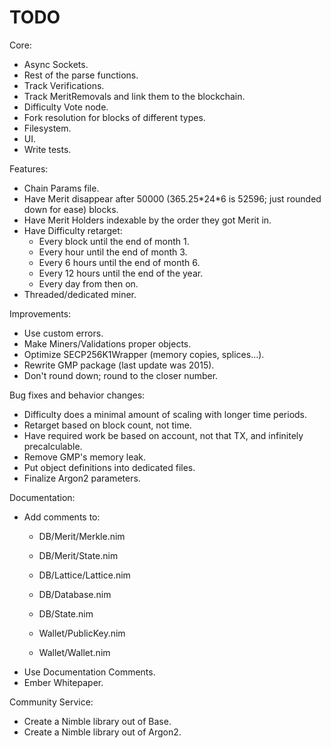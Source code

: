 # TODO

Core:
- Async Sockets.
- Rest of the parse functions.
- Track Verifications.
- Track MeritRemovals and link them to the blockchain.
- Difficulty Vote node.
- Fork resolution for blocks of different types.
- Filesystem.
- UI.
- Write tests.

Features:
- Chain Params file.
- Have Merit disappear after 50000 (365.25\*24\*6 is 52596; just rounded down for ease) blocks.
- Have Merit Holders indexable by the order they got Merit in.
- Have Difficulty retarget:
    - Every block until the end of month 1.
    - Every hour until the end of month 3.
    - Every 6 hours until the end of month 6.
    - Every 12 hours until the end of the year.
    - Every day from then on.
- Threaded/dedicated miner.

Improvements:
- Use custom errors.
- Make Miners/Validations proper objects.
- Optimize SECP256K1Wrapper (memory copies, splices...).
- Rewrite GMP package (last update was 2015).
- Don't round down; round to the closer number.

Bug fixes and behavior changes:
- Difficulty does a minimal amount of scaling with longer time periods.
- Retarget based on block count, not time.
- Have required work be based on account, not that TX, and infinitely precalculable.
- Remove GMP's memory leak.
- Put object definitions into dedicated files.
- Finalize Argon2 parameters.

Documentation:
- Add comments to:
    - DB/Merit/Merkle.nim
    - DB/Merit/State.nim

    - DB/Lattice/Lattice.nim

    - DB/Database.nim
    - DB/State.nim

    - Wallet/PublicKey.nim
    - Wallet/Wallet.nim
- Use Documentation Comments.
- Ember Whitepaper.

Community Service:
- Create a Nimble library out of Base.
- Create a Nimble library out of Argon2.
